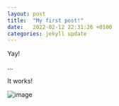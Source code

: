 ```yaml
---
layout: post
title:  "My first post!"
date:   2022-02-12 22:31:26 +0100
categories: jekyll update
---
```

Yay!

...

It works!

![image](https://missm00na.github.io/assets/dave.png)